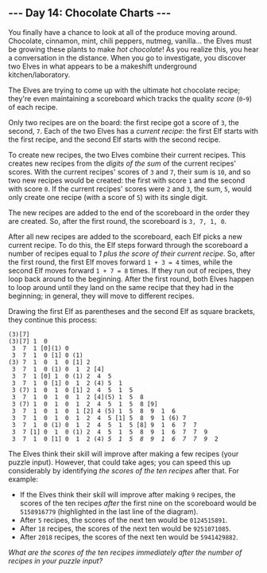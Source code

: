 <h2>--- Day 14: Chocolate Charts ---</h2><p>You finally have a chance to look at all of the produce moving around. Chocolate, cinnamon, mint, chili peppers, nutmeg, vanilla... the Elves must be growing these plants to <span title="Please do not use a programming puzzle as a recipe for hot chocolate. I cannot guarantee your safety.">make</span> <em>hot chocolate</em>! As you realize this, you hear a conversation in the distance. When you go to investigate, you discover two Elves in what appears to be a makeshift underground kitchen/laboratory.</p>
<p>The Elves are trying to come up with the ultimate hot chocolate recipe; they&apos;re even maintaining a scoreboard which tracks the quality <em>score</em> (<code>0</code>-<code>9</code>) of each recipe.</p>
<p>Only two recipes are on the board: the first recipe got a score of <code>3</code>, the second, <code>7</code>. Each of the two Elves has a <em>current recipe</em>: the first Elf starts with the first recipe, and the second Elf starts with the second recipe.</p>
<p>To create new recipes, the two Elves combine their current recipes.  This creates new recipes from the <em>digits of the sum</em> of the current recipes&apos; scores.  With the current recipes&apos; scores of <code>3</code> and <code>7</code>, their sum is <code>10</code>, and so two new recipes would be created: the first with score <code>1</code> and the second with score <code>0</code>. If the current recipes&apos; scores were <code>2</code> and <code>3</code>, the sum, <code>5</code>, would only create one recipe (with a score of <code>5</code>) with its single digit.</p>
<p>The new recipes are added to the end of the scoreboard in the order they are created.  So, after the first round, the scoreboard is <code>3, 7, 1, 0</code>.</p>
<p>After all new recipes are added to the scoreboard, each Elf picks a new current recipe.  To do this, the Elf steps forward through the scoreboard a number of recipes equal to <em>1 plus the score of their current recipe</em>. So, after the first round, the first Elf moves forward <code>1 + 3 = 4</code> times, while the second Elf moves forward <code>1 + 7 = 8</code> times. If they run out of recipes, they loop back around to the beginning. After the first round, both Elves happen to loop around until they land on the same recipe that they had in the beginning; in general, they will move to different recipes.</p>
<p>Drawing the first Elf as parentheses and the second Elf as square brackets, they continue this process:</p>
<pre><code>(3)[7]
(3)[7] 1  0 
 3  7  1 [0](1) 0 
 3  7  1  0 [1] 0 (1)
(3) 7  1  0  1  0 [1] 2 
 3  7  1  0 (1) 0  1  2 [4]
 3  7  1 [0] 1  0 (1) 2  4  5 
 3  7  1  0 [1] 0  1  2 (4) 5  1 
 3 (7) 1  0  1  0 [1] 2  4  5  1  5 
 3  7  1  0  1  0  1  2 [4](5) 1  5  8 
 3 (7) 1  0  1  0  1  2  4  5  1  5  8 [9]
 3  7  1  0  1  0  1 [2] 4 (5) 1  5  8  9  1  6 
 3  7  1  0  1  0  1  2  4  5 [1] 5  8  9  1 (6) 7 
 3  7  1  0 (1) 0  1  2  4  5  1  5 [8] 9  1  6  7  7 
 3  7 [1] 0  1  0 (1) 2  4  5  1  5  8  9  1  6  7  7  9 
 3  7  1  0 [1] 0  1  2 (4) <em>5  1  5  8  9  1  6  7  7  9</em>  2 
</code></pre>
<p>The Elves think their skill will improve after making a few recipes (your puzzle input). However, that could take ages; you can speed this up considerably by identifying <em>the scores of the ten recipes</em> after that.  For example:</p>
<ul>
<li>If the Elves think their skill will improve after making <code>9</code> recipes, the scores of the ten recipes <em>after</em> the first nine on the scoreboard would be <code>5158916779</code> (highlighted in the last line of the diagram).</li>
<li>After <code>5</code> recipes, the scores of the next ten would be <code>0124515891</code>.</li>
<li>After <code>18</code> recipes, the scores of the next ten would be <code>9251071085</code>.</li>
<li>After <code>2018</code> recipes, the scores of the next ten would be <code>5941429882</code>.</li>
</ul>
<p><em>What are the scores of the ten recipes immediately after the number of recipes in your puzzle input?</em></p>
